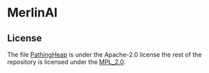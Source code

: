 # MerlinAI

## License

The file [PathingHeap](./src/main/java/io/github/artificial_intellicrafters/merlin_ai/api/util/PathingHeap.java) is under the Apache-2.0 license the rest of the repository is licensed under the [MPL_2.0](./LICENSE).
